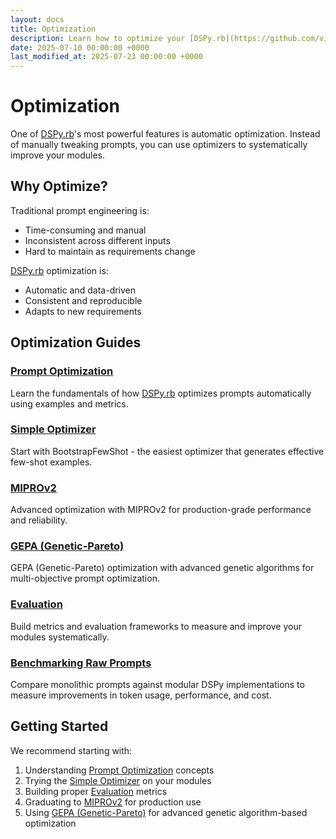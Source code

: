 ```yaml
---
layout: docs
title: Optimization
description: Learn how to optimize your [DSPy.rb](https://github.com/vicentereig/dspy.rb) applications for better performance
date: 2025-07-10 00:00:00 +0000
last_modified_at: 2025-07-23 00:00:00 +0000
---
```

# Optimization

One of [DSPy.rb](https://github.com/vicentereig/dspy.rb)'s most powerful features is automatic optimization. Instead of manually tweaking prompts, you can use optimizers to systematically improve your modules.

## Why Optimize?

Traditional prompt engineering is:
- Time-consuming and manual
- Inconsistent across different inputs
- Hard to maintain as requirements change

[DSPy.rb](https://github.com/vicentereig/dspy.rb) optimization is:
- Automatic and data-driven
- Consistent and reproducible
- Adapts to new requirements

## Optimization Guides

### [Prompt Optimization](./prompt-optimization/)
Learn the fundamentals of how [DSPy.rb](https://github.com/vicentereig/dspy.rb) optimizes prompts automatically using examples and metrics.

### [Simple Optimizer](./simple-optimizer/)
Start with BootstrapFewShot - the easiest optimizer that generates effective few-shot examples.

### [MIPROv2](./miprov2/)
Advanced optimization with MIPROv2 for production-grade performance and reliability.

### [GEPA (Genetic-Pareto)](./gepa/)
GEPA (Genetic-Pareto) optimization with advanced genetic algorithms for multi-objective prompt optimization.

### [Evaluation](./evaluation/)
Build metrics and evaluation frameworks to measure and improve your modules systematically.

### [Benchmarking Raw Prompts](./benchmarking-raw-prompts/)
Compare monolithic prompts against modular DSPy implementations to measure improvements in token usage, performance, and cost.

## Getting Started

We recommend starting with:
1. Understanding [Prompt Optimization](./prompt-optimization/) concepts
2. Trying the [Simple Optimizer](./simple-optimizer/) on your modules
3. Building proper [Evaluation](./evaluation/) metrics
4. Graduating to [MIPROv2](./miprov2/) for production use
5. Using [GEPA (Genetic-Pareto)](./gepa/) for advanced genetic algorithm-based optimization

